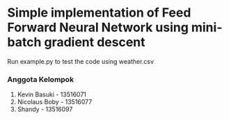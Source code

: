 # Simple implementation of Feed Forward Neural Network using mini-batch gradient descent
Run example.py to test the code using weather.csv

### Anggota Kelompok
1. Kevin Basuki - 13516071
2. Nicolaus Boby - 13516077
3. Shandy - 13516097